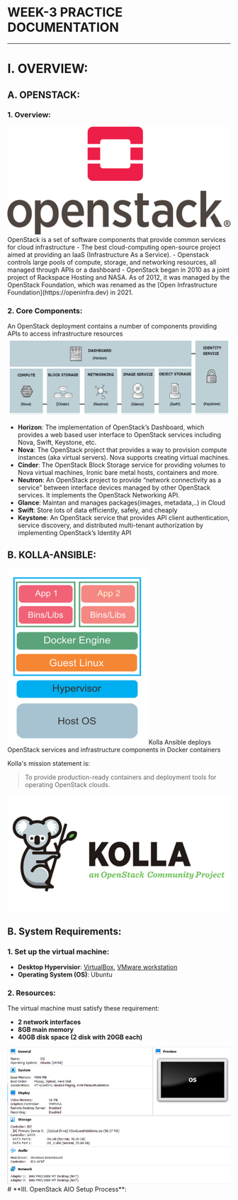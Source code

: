 # WEEK-3 PRACTICE DOCUMENTATION
---
# **I. OVERVIEW**:
## **A. OPENSTACK**: 
### **1. Overview:**
<img src="./images/OpenstackLogo.png">
OpenStack is a set of software components that provide common services for cloud infrastructure
- The best cloud-computing open-source project aimed at providing an IaaS (Infrastructure As a Service).  
- Openstack controls large pools of compute, storage, and networking resources, all managed through APIs or a dashboard
- OpenStack began in 2010 as a joint project of Rackspace Hosting and NASA. As of 2012, it was managed by the OpenStack Foundation, which was renamed as the [Open Infrastructure Foundation](https://openinfra.dev) in 2021.

### **2. Core Components:**

An OpenStack deployment contains a number of components providing APIs to access infrastructure resources
<img src="./images/OSCC.PNG">
 - **Horizon**: The implementation of OpenStack’s Dashboard, which provides a web based user interface to OpenStack services including Nova, Swift, Keystone, etc.
 - **Nova**: The OpenStack project that provides a way to provision compute instances (aka virtual servers). Nova supports creating virtual machines.
 - **Cinder**: The OpenStack Block Storage service for providing volumes to Nova virtual machines, Ironic bare metal hosts, containers and more.
 - **Neutron**: An OpenStack project to provide “network connectivity as a service” between interface devices managed by other OpenStack services. It implements the OpenStack Networking API.
 - **Glance**: Maintan and manages packages(images, metadata,..) in Cloud
 - **Swift**: Store lots of data efficiently, safely, and cheaply
 - **Keystone**: An OpenStack service that provides API client authentication, service discovery, and distributed multi-tenant authorization by implementing OpenStack’s Identity API

## **B. KOLLA-ANSIBLE**: 

<img src="./images/Docker.PNG">
Kolla Ansible deploys OpenStack services and infrastructure components in Docker containers


Kolla's mission statement is:
 > To provide production-ready containers and deployment tools for operating OpenStack clouds.

<img src="./images/kolla.jpg">


## **B. System Requirements:**
### **1. Set up the virtual machine:**
- **Desktop Hypervisior**: [VirtualBox](https://www.virtualbox.org/wiki/Downloads), [VMware workstation](https://www.vmware.com/products/workstation-pro/workstation-pro-evaluation.html) 
- **Operating System (OS)**: Ubuntu  

### **2. Resources:**
The virtual machine must satisfy these requirement:
- **2 network interfaces**
- **8GB main memory**
- **40GB disk space (2 disk with 20GB each)** 
<img src="./images/config.PNG">
# **III. OpenStack AIO Setup Process**:
